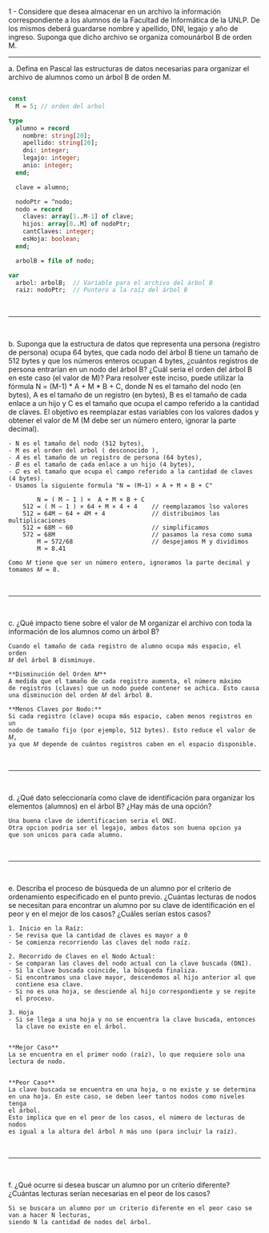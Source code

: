
1 - Considere que desea almacenar en un archivo la información correspondiente a los
alumnos de la Facultad de Informática de la UNLP. De los mismos deberá guardarse
nombre y apellido, DNI, legajo y año de ingreso. Suponga que dicho archivo se organiza
comounárbol B de orden M.  

---

a. Defina en Pascal las estructuras de datos necesarias para organizar el archivo de
alumnos como un árbol B de orden M.

```pascal

const 
  M = 5; // orden del arbol

type 
  alumno = record
    nombre: string[20];
    apellido: string[20];
    dni: integer;
    legajo: integer;
    anio: integer;
  end;

  clave = alumno;

  nodoPtr = ^nodo;
  nodo = record
    claves: array[1..M-1] of clave;
    hijos: array[0..M] of nodoPtr;
    cantClaves: integer;
    esHoja: boolean;
  end;

  arbolB = file of nodo;

var
  arbol: arbolB;  // Variable para el archivo del árbol B
  raiz: nodoPtr;  // Puntero a la raíz del árbol B
```


<br>

---

<br>


b. Suponga que la estructura de datos que representa una persona (registro de
persona) ocupa 64 bytes, que cada nodo del árbol B tiene un tamaño de 512
bytes y que los números enteros ocupan 4 bytes, ¿cuántos registros de persona
entrarían en un nodo del árbol B? ¿Cuál sería el orden del árbol B en este caso (el
valor de M)? Para resolver este inciso, puede utilizar la fórmula N = (M-1) * A + M *
B + C, donde N es el tamaño del nodo (en bytes), A es el tamaño de un registro
(en bytes), B es el tamaño de cada enlace a un hijo y C es el tamaño que ocupa
el campo referido a la cantidad de claves. El objetivo es reemplazar estas
variables con los valores dados y obtener el valor de M (M debe ser un número
entero, ignorar la parte decimal).

    - N es el tamaño del nodo (512 bytes),
    - M es el orden del arbol ( desconocido ),
    - 𝐴 es el tamaño de un registro de persona (64 bytes),
    - 𝐵 es el tamaño de cada enlace a un hijo (4 bytes),
    - 𝐶 es el tamaño que ocupa el campo referido a la cantidad de claves (4 bytes).
    - Usamos la siguiente formula "N = (M−1) × A + M × B + C"

            N = ( M − 1 ) ×  A + M × B + C
        512 = ( M − 1 ) × 64 + M × 4 + 4    // reemplazamos lso valores
        512 = 64M − 64 + 4M + 4             // distribuimos las multiplicaciones
        512 = 68M − 60                      // simplificamos
        572 = 68M                           // pasamos la resa como suma
            M = 572/68                      // despejamos M y dividimos
            M ≈ 8.41

    Como 𝑀 tiene que ser un número entero, ignoramos la parte decimal y tomamos 𝑀 = 8.


<br>

---

<br>


c. ¿Qué impacto tiene sobre el valor de M organizar el archivo con toda la
información de los alumnos como un árbol B?

    Cuando el tamaño de cada registro de alumno ocupa más espacio, el orden 
    𝑀 del árbol B disminuye. 

    **Disminución del Orden 𝑀**
    A medida que el tamaño de cada registro aumenta, el número máximo 
    de registros (claves) que un nodo puede contener se achica. Esto causa 
    una disminución del orden 𝑀 del árbol B.

    **Menos Claves por Nodo:**
    Si cada registro (clave) ocupa más espacio, caben menos registros en un 
    nodo de tamaño fijo (por ejemplo, 512 bytes). Esto reduce el valor de 𝑀, 
    ya que 𝑀 depende de cuántos registros caben en el espacio disponible.

<br>

---

<br>


d. ¿Qué dato seleccionaría como clave de identificación para organizar los
elementos (alumnos) en el árbol B? ¿Hay más de una opción?

    Una buena clave de identificacion seria el DNI.
    Otra opcion podria ser el legajo, ambos datos son buena opcion ya
    que son unicos para cada alumno. 
    
<br>

---

<br>


e. Describa el proceso de búsqueda de un alumno por el criterio de ordenamiento
especificado en el punto previo. ¿Cuántas lecturas de nodos se necesitan para
encontrar un alumno por su clave de identificación en el peor y en el mejor de
los casos? ¿Cuáles serían estos casos?


    1. Inicio en la Raíz:
    - Se revisa que la cantidad de claves es mayor a 0
    - Se comienza recorriendo las claves del nodo raíz.
    
    2. Recorrido de Claves en el Nodo Actual:
    - Se comparan las claves del nodo actual con la clave buscada (DNI).
    - Si la clave buscada coincide, la búsqueda finaliza.
    - Si encontramos una clave mayor, descendemos al hijo anterior al que 
      contiene esa clave.
    - Si no es una hoja, se desciende al hijo correspondiente y se repite 
      el proceso.

    3. Hoja
    - Si se llega a una hoja y no se encuentra la clave buscada, entonces
      la clave no existe en el árbol.


    **Mejor Caso**
    La se encuentra en el primer nodo (raíz), lo que requiere solo una 
    lectura de nodo.


    **Peor Caso**
    La clave buscada se encuentra en una hoja, o no existe y se determina 
    en una hoja. En este caso, se deben leer tantos nodos como niveles tenga 
    el árbol.
    Esto implica que en el peor de los casos, el número de lecturas de nodos 
    es igual a la altura del árbol ℎ más uno (para incluir la raíz).


<br>

---

<br>


f. ¿Qué ocurre si desea buscar un alumno por un criterio diferente? ¿Cuántas
lecturas serían necesarias en el peor de los casos?

    Si se buscara un alumno por un criterio diferente en el peor caso se van a hacer N lecturas, 
    siendo N la cantidad de nodos del árbol.